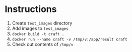 # Instructions

1. Create `test_images` directory
2. Add images to `test_images`
3. `docker build -t craft .`
4. `docker run --name craft -v /tmp/v:/app/result craft`
5. Check out contents of `/tmp/v`
